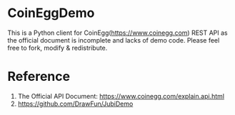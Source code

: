 # CoinEggDemo
This is a Python client for CoinEgg(https://www.coinegg.com) REST API as the official document is incomplete and lacks of demo code. 
Please feel free to fork, modify & redistribute.

# Reference
1. The Official API Document: https://www.coinegg.com/explain.api.html
2. https://github.com/DrawFun/JubiDemo
